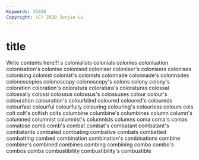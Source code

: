 ```yaml
---
Keywords: 31836
Copyright: (C) 2020 Junjie Li
---
```


# title

Write contents here!!!
s 
colonialists 
colonials 
colonies 
colonisation
colonisation's 
colonise 
colonised 
coloniser 
coloniser's 
colonisers 
colonises 
colonising 
colonist 
colonist's
colonists 
colonnade 
colonnade's 
colonnades 
colonoscopies 
colonoscopy 
colonoscopy's 
colons 
colony 
colony's
coloration 
coloration's 
coloratura 
coloratura's 
coloraturas 
colossal 
colossally 
colossi 
colossus 
colossus's
colossuses 
colour 
colour's 
colouration 
colouration's 
colourblind 
coloured 
coloured's 
coloureds 
colourfast
colourful 
colourfully 
colouring 
colouring's 
colourless 
colours 
cols 
colt 
colt's 
coltish
colts 
columbine 
columbine's 
columbines 
column 
column's 
columned 
columnist 
columnist's 
columnists
columns 
coma 
coma's 
comas 
comatose 
comb 
comb's 
combat 
combat's 
combatant
combatant's 
combatants 
combated 
combating 
combative 
combats 
combatted 
combatting 
combed 
combination
combination's 
combinations 
combine 
combine's 
combined 
combines 
combing 
combining 
combo 
combo's
combos 
combs 
combustibility 
combustibility's 
combustible 
